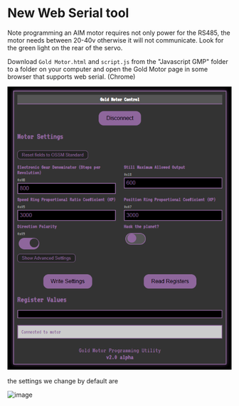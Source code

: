<h1> New Web Serial tool </h1>

Note programming an AIM motor requires not only power for the RS485, the motor needs between 20-40v otherwise it will not communicate. Look for the green light on the rear of the servo.  

Download `Gold Motor.html` and `script.js` from the "Javascript GMP" folder to a folder on your computer and open the Gold Motor page in some browser that supports web serial. (Chrome)

![](Javascript%20GMP/image.png)

the settings we change by default are

<img width="833" alt="image" src="https://github.com/KinkyMakers/OSSM-hardware/assets/43324815/9159c148-4204-4781-b8f3-6138b41f65d1">


<!-- 
<h1> Old Python Script </h1>
This pyhton script will write the default changes to the gold motor and show all the current settings in mostly english

<img width="562" alt="image" src="https://github.com/KinkyMakers/OSSM-hardware/assets/43324815/760285fd-a345-4b9e-970f-49f8bb179fde">





Watch out, I got tired of using the tool provided by the vendor and this was done quickly one night with ChatGPT as my copilot... -->
